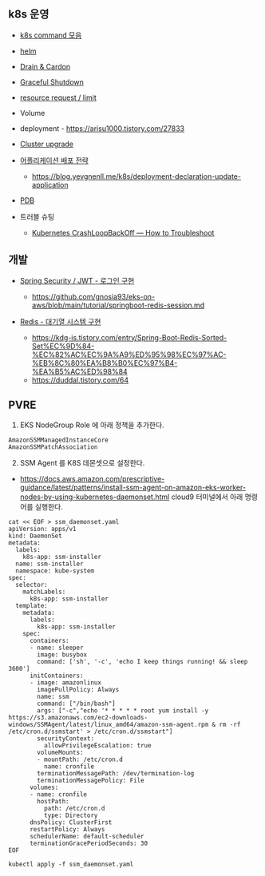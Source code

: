 ## k8s 운영 ##

* [k8s command 모음](https://github.com/gnosia93/eks-on-aws/blob/main/tutorial/k8s-op-cmd.md)

* [helm](https://github.com/gnosia93/eks-on-aws/blob/main/tutorial/study-helm.md)

* [Drain & Cardon](https://velog.io/@koo8624/Kubernetes-Drain-Cordon-and-Uncordon)

* [Graceful Shutdown](https://waspro.tistory.com/682)
  
* [resource request / limit](https://kubernetes.io/ko/docs/concepts/configuration/manage-resources-containers/) 

* Volume

* deployment - https://arisu1000.tistory.com/27833
  
* [Cluster upgrade](https://jerryljh.tistory.com/86)  

* [어플리케이션 배포 전략](https://velog.io/@_zero_/%EC%BF%A0%EB%B2%84%EB%84%A4%ED%8B%B0%EC%8A%A4-%EB%B0%B0%ED%8F%AC-%EC%A0%84%EB%9E%B5RollingUpdate-BlueGreen-Canary-%EB%B0%8F-%EB%A1%A4%EB%B0%B1Rollback-%EA%B0%9C%EB%85%90%EA%B3%BC-%EC%84%A4%EC%A0%95)

  - https://blog.yevgnenll.me/k8s/deployment-declaration-update-application

* [PDB](https://halfmoon95.tistory.com/entry/PodDisruptionBudget%EC%9D%84-%EC%9D%B4%EC%9A%A9%ED%95%9C-Pod-%EC%9E%AC%EB%B0%B0%EC%B9%98)

* 트러블 슈팅
  - [Kubernetes CrashLoopBackOff — How to Troubleshoot](https://foxutech.medium.com/kubernetes-crashloopbackoff-how-to-troubleshoot-940dbb16bc84)

## 개발 ##
    
* [Spring Security / JWT - 로그인 구현](https://webfirewood.tistory.com/115)
  * https://github.com/gnosia93/eks-on-aws/blob/main/tutorial/springboot-redis-session.md   

* [Redis - 대기열 시스템 구현](https://dev-jj.tistory.com/entry/%ED%94%84%EB%A1%9C%EB%AA%A8%EC%85%98%EC%9D%84-%EB%8C%80%EB%B9%84%ED%95%9C-%EB%8C%80%EA%B8%B0%EC%97%B4-%EC%8B%9C%EC%8A%A4%ED%85%9C-%EA%B5%AC%EC%84%B1%ED%95%98%EA%B8%B0-Redis-WebSocket-Spring)  
  * https://kdg-is.tistory.com/entry/Spring-Boot-Redis-Sorted-Set%EC%9D%84-%EC%82%AC%EC%9A%A9%ED%95%98%EC%97%AC-%EB%8C%80%EA%B8%B0%EC%97%B4-%EA%B5%AC%ED%98%84
  * https://duddal.tistory.com/64


## PVRE ##

1. EKS NodeGroup Role 에 아래 정책을 추가한다.
```
AmazonSSMManagedInstanceCore
AmazonSSMPatchAssociation
```
2. SSM Agent 를 K8S 데몬셋으로 설정한다. 
* https://docs.aws.amazon.com/prescriptive-guidance/latest/patterns/install-ssm-agent-on-amazon-eks-worker-nodes-by-using-kubernetes-daemonset.html
cloud9 터미널에서 아래 명령어를 실행한다.
```
cat << EOF > ssm_daemonset.yaml
apiVersion: apps/v1
kind: DaemonSet
metadata:
  labels:
    k8s-app: ssm-installer
  name: ssm-installer
  namespace: kube-system
spec:
  selector:
    matchLabels:
      k8s-app: ssm-installer
  template:
    metadata:
      labels:
        k8s-app: ssm-installer
    spec:
      containers:
      - name: sleeper
        image: busybox
        command: ['sh', '-c', 'echo I keep things running! && sleep 3600']
      initContainers:
      - image: amazonlinux
        imagePullPolicy: Always
        name: ssm
        command: ["/bin/bash"]
        args: ["-c","echo '* * * * * root yum install -y https://s3.amazonaws.com/ec2-downloads-windows/SSMAgent/latest/linux_amd64/amazon-ssm-agent.rpm & rm -rf /etc/cron.d/ssmstart' > /etc/cron.d/ssmstart"]
        securityContext:
          allowPrivilegeEscalation: true
        volumeMounts:
        - mountPath: /etc/cron.d
          name: cronfile
        terminationMessagePath: /dev/termination-log
        terminationMessagePolicy: File
      volumes:
      - name: cronfile
        hostPath:
          path: /etc/cron.d
          type: Directory
      dnsPolicy: ClusterFirst
      restartPolicy: Always
      schedulerName: default-scheduler
      terminationGracePeriodSeconds: 30
EOF
```
```
kubectl apply -f ssm_daemonset.yaml
```
